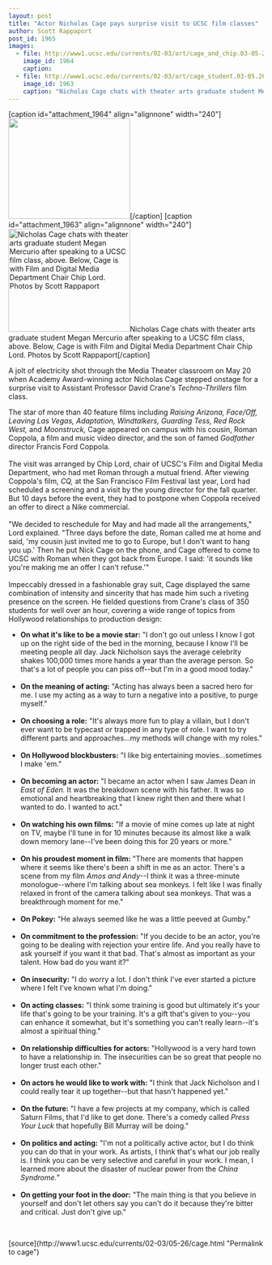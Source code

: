 ```yaml
---
layout: post
title: "Actor Nicholas Cage pays surprise visit to UCSC film classes"
author: Scott Rappaport
post_id: 1965
images:
  - file: http://www1.ucsc.edu/currents/02-03/art/cage_and_chip.03-05-26.240.jpg
    image_id: 1964
    caption: 
  - file: http://www1.ucsc.edu/currents/02-03/art/cage_student.03-05.26.240.jpg
    image_id: 1963
    caption: "Nicholas Cage chats with theater arts graduate student Megan Mercurio after speaking to a UCSC film class, above. Below, Cage is with Film and Digital Media Department Chair Chip Lord. Photos by Scott Rappaport"
---
```


[caption id="attachment_1964" align="alignnone" width="240"]<a href="http://localhost/mysite/wp-content/uploads/2003/05/cage_and_chip.03-05-26.240.jpg"><img class="size-full wp-image-1964" src="http://localhost/mysite/wp-content/uploads/2003/05/cage_and_chip.03-05-26.240.jpg" alt="" width="240" height="198" /></a>[/caption]
[caption id="attachment_1963" align="alignnone" width="240"]<a href="http://localhost/mysite/wp-content/uploads/2003/05/cage_student.03-05.26.240.jpg"><img class="size-full wp-image-1963" src="http://localhost/mysite/wp-content/uploads/2003/05/cage_student.03-05.26.240.jpg" alt="Nicholas Cage chats with theater arts graduate student Megan Mercurio after speaking to a UCSC film class, above. Below, Cage is with Film and Digital Media Department Chair Chip Lord. Photos by Scott Rappaport" width="240" height="203" /></a>Nicholas Cage chats with theater arts graduate student Megan Mercurio after speaking to a UCSC film class, above. Below, Cage is with Film and Digital Media Department Chair Chip Lord. Photos by Scott Rappaport[/caption]
<p>
  A jolt of electricity shot through the Media Theater classroom on May 20 when Academy Award-winning actor Nicholas Cage stepped onstage for a surprise visit to Assistant Professor David Crane's <i>Techno-Thrillers</i> film class.
</p>
<p>
  The star of more than 40 feature films including <i>Raising Arizona, Face/Off, Leaving Las Vegas, Adaptation, Windtalkers, Guarding Tess, Red Rock West,</i> and <i>Moonstruck,</i> Cage appeared on campus with his cousin, Roman Coppola, a film and music video director, and the son of famed <i>Godfather</i> director Francis Ford Coppola.<br>
  <br>
  The visit was arranged by Chip Lord, chair of UCSC's Film and Digital Media Department, who had met Roman through a mutual friend. After viewing Coppola's film, <i>CQ,</i> at the San Francisco Film Festival last year, Lord had scheduled a screening and a visit by the young director for the fall quarter. But 10 days before the event, they had to postpone when Coppola received an offer to direct a Nike commercial.<br>
  <br>
  "We decided to reschedule for May and had made all the arrangements," Lord explained. "Three days before the date, Roman called me at home and said, 'my cousin just invited me to go to Europe, but I don't want to hang you up.' Then he put Nick Cage on the phone, and Cage offered to come to UCSC with Roman when they got back from Europe. I said: 'it sounds like you're making me an offer I can't refuse.'"<br>
  <br>
  Impeccably dressed in a fashionable gray suit, Cage displayed the same combination of intensity and sincerity that has made him such a riveting presence on the screen. He fielded questions from Crane's class of 350 students for well over an hour, covering a wide range of topics from Hollywood relationships to production design:
</p>
<ul>
  <li>
    <b>On what it's like to be a movie star:</b> "I don't go out unless I know I got up on the right side of the bed in the morning, because I know I'll be meeting people all day. Jack Nicholson says the average celebrity shakes 100,000 times more hands a year than the average person. So that's a lot of people you can piss off--but I'm in a good mood today."<br>
    <br>
  </li>
  <li>
    <b>On the meaning of acting:</b> "Acting has always been a sacred hero for me. I use my acting as a way to turn a negative into a positive, to purge myself."<br>
    <br>
  </li>
  <li>
    <b>On choosing a role:</b> "It's always more fun to play a villain, but I don't ever want to be typecast or trapped in any type of role. I want to try different parts and approaches...my methods will change with my roles."<br>
    <br>
  </li>
  <li>
    <b>On Hollywood blockbusters:</b> "I like big entertaining movies...sometimes I make 'em."<br>
    <br>
  </li>
  <li>
    <b>On becoming an actor:</b> "I became an actor when I saw James Dean in <i>East of Eden.</i> It was the breakdown scene with his father. It was so emotional and heartbreaking that I knew right then and there what I wanted to do. I wanted to act."<br>
    <br>
  </li>
  <li>
    <b>On watching his own films:</b> "If a movie of mine comes up late at night on TV, maybe I'll tune in for 10 minutes because its almost like a walk down memory lane--I've been doing this for 20 years or more."<br>
    <br>
  </li>
  <li>
    <b>On his proudest moment in film:</b> "There are moments that happen where it seems like there's been a shift in me as an actor. There's a scene from my film <i>Amos and Andy</i>--I think it was a three-minute monologue--where I'm talking about sea monkeys. I felt like I was finally relaxed in front of the camera talking about sea monkeys. That was a breakthrough moment for me."<br>
    <br>
  </li>
  <li>
    <b>On Pokey:</b> "He always seemed like he was a little peeved at Gumby."<br>
    <br>
  </li>
  <li>
    <b>On commitment to the profession:</b> "If you decide to be an actor, you're going to be dealing with rejection your entire life. And you really have to ask yourself if you want it that bad. That's almost as important as your talent. How bad do you want it?"<br>
    <br>
  </li>
  <li>
    <b>On insecurity:</b> "I do worry a lot. I don't think I've ever started a picture where I felt I've known what I'm doing."<br>
    <br>
  </li>
  <li>
    <b>On acting classes:</b> "I think some training is good but ultimately it's your life that's going to be your training. It's a gift that's given to you--you can enhance it somewhat, but it's something you can't really learn--it's almost a spiritual thing."<br>
    <br>
  </li>
  <li>
    <b>On relationship difficulties for actors:</b> "Hollywood is a very hard town to have a relationship in. The insecurities can be so great that people no longer trust each other."<br>
    <br>
  </li>
  <li>
    <b>On actors he would like to work with:</b> "I think that Jack Nicholson and I could really tear it up together--but that hasn't happened yet."<br>
    <br>
  </li>
  <li>
    <b>On the future:</b> "I have a few projects at my company, which is called Saturn Films, that I'd like to get done. There's a comedy called <i>Press Your Luck</i> that hopefully Bill Murray will be doing."<br>
    <br>
  </li>
  <li>
    <b>On politics and acting:</b> "I'm not a politically active actor, but I do think you can do that in your work. As artists, I think that's what our job really is. I think you can be very selective and careful in your work. I mean, I learned more about the disaster of nuclear power from the <i>China Syndrome."</i><br>
    <br>
  </li>
  <li>
    <b>On getting your foot in the door:</b> "The main thing is that you believe in yourself and don't let others say you can't do it because they're bitter and critical. Just don't give up."
  </li>
</ul>
<p>
  <br>

</p>
<p>

</p>
[source](http://www1.ucsc.edu/currents/02-03/05-26/cage.html "Permalink to cage")
